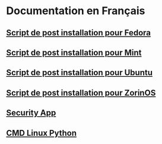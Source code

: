 # **Documentation en Français**

## [**Script de post installation pour Fedora**](./script-post-installation-pour-fedora.md)

## [**Script de post installation pour Mint**](./script-post-installation-pour-mint.md)

## [**Script de post installation pour Ubuntu**](./script-post-installation-pour-ubuntu.md)

## [**Script de post installation pour ZorinOS**](./script-post-installation-pour-zorinos.md)

## [**Security App**](./security-app.md)

## [**CMD Linux Python**](./cmd-linux-pyton.md)
